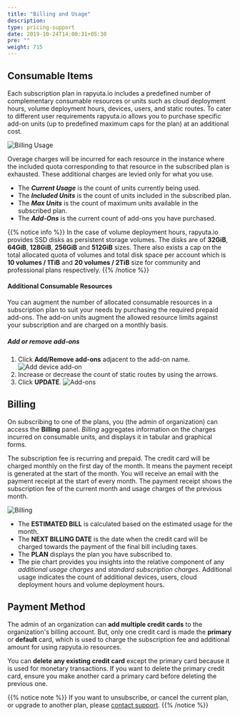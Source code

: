 ```yaml
---
title: "Billing and Usage"
description:
type: pricing-support
date: 2019-10-24T14:00:31+05:30
pre: ""
weight: 715
---
```

## Consumable Items
Each subscription plan in rapyuta.io includes a predefined number of complementary consumable resources or units such as cloud deployment hours, volume deployment hours, devices, users, and static routes. To cater to different user requirements rapyuta.io allows you to purchase specific add-on units (up to predefined maximum caps for the plan) at an additional cost.

![Billing Usage](/images/pricing/billing/billing-usage.png?classes=border,shadow&width=50pc)

Overage charges will be incurred for each resource in the instance where the included quota corresponding to that resource in the subscribed plan is exhausted. These additional charges are levied only for what you use.

* The ***Current Usage*** is the count of units currently being used.
* The ***Included Units*** is the count of units included in the subscribed plan.
* The ***Max Units*** is the count of maximum units available in the subscribed plan.
* The ***Add-Ons*** is the current count of add-ons you have purchased.

{{% notice info %}}
In the case of volume deployment hours, rapyuta.io provides SSD disks as persistent storage volumes. The disks are of **32GiB**, **64GiB**, **128GiB**, **256GiB** and **512GiB** sizes. There also exists a cap on the total allocated quota of volumes and total disk space per account which is **10 volumes / 1TiB** and **20 volumes / 2TiB** size for community and professional plans respectively.
{{% /notice %}}

#### Additional Consumable Resources
You can augment the number of allocated consumable resources in a subscription plan to suit your needs by purchasing the required
prepaid add-ons. The add-on units augment the allowed resource limits against your subscription and are charged on a monthly basis.

##### Add or remove add-ons

1. Click **Add/Remove add-ons** adjacent to the add-on name.
   ![Add device add-on](/images/pricing/billing/add-route-addon.png?classes=border,shadow&width=50pc)
2. Increase or decrease the count of static routes by using the arrows.
3. Click **UPDATE**.
   ![Add-ons](/images/pricing/billing/increase-addon-count.png?classes=border,shadow&width=50pc)

## Billing
On subscribing to one of the plans, you (the admin of organization)
can access the **Billing** panel.
*Billing* aggregates information on the charges incurred on
consumable units, and displays it in tabular and graphical forms.

The subscription fee is recurring and prepaid. The credit card will be charged monthly on the first day of the month. It means the payment receipt is generated at the start of the month. You will receive an email with the payment receipt at the start of every month. The payment receipt shows the subscription fee of the current month and usage charges of the previous month.

![Billing](/images/pricing/billing/billing-chart.png?classes=border,shadow&width=50pc)

* The **ESTIMATED BILL** is calculated based on the estimated usage for the month.
* The **NEXT BILLING DATE** is the date when the credit card will be charged towards the payment of the final bill including taxes.
* The **PLAN** displays the plan you have subscribed to.
* The pie chart provides you insights into the relative component of any
  *additional usage charges* and *standard subscription charges*. Additional usage indicates the count of additional devices, users, cloud deployment hours and volume deployment hours.

## Payment Method
The admin of an organization can **add multiple credit cards** to the organization's billing account. But, only one credit card is made the **primary** or **default** card, which is used to charge the subscription fee and additional amount for using rapyuta.io resources.

You can **delete any existing credit card** except the primary card because it is used for monetary transactions. If you want to delete the primary credit card, ensure you make another card a primary card before deleting the previous one.

{{% notice note %}}
If you want to unsubscribe, or cancel the current plan, or upgrade to another plan,
please <a href="#" onclick="javascript:FreshWidget.show();">contact support</a>.
{{% /notice %}}